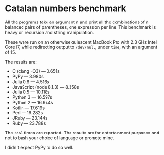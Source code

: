 # Catalan numbers benchmark

All the programs take an argument n and print all the combinations of
n balanced pairs of parentheses, one expression per line. This benchmark
is heavy on recursion and string manipulation.

These were run on an otherwise quiescent MacBook Pro with 2.3 GHz Intel Core
i7, while redirecting output to `/dev/null`, under `time`, with an argument
of 15.

The results are:

* C (clang -O3) — 0.651s
* PyPy — 3.980s
* Julia 0.6 — 4.516s
* JavaScript (node 8.1.3) — 8.358s
* Julia 0.5 — 10.118s
* Python 3 — 16.597s
* Python 2 — 16.944s
* Kotlin — 17.619s
* Perl — 19.282s
* JRuby — 23.144s
* Ruby — 23.788s

The `real` times are reported. The results are for entertainment purposes
and not to bash your choice of language or promote mine.

I didn't expect PyPy to do so well.

